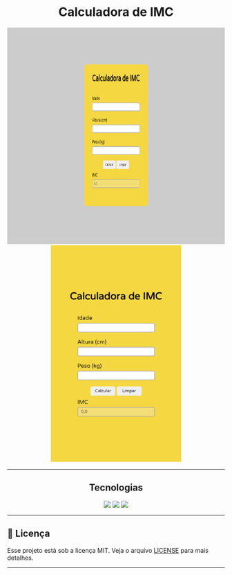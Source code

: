 <h1 align="center">Calculadora de IMC</h1>
  
<div align="center">
  <img height="500px" src="/assets/imagem-do-projeto.png">
  <img height="500px" src="/assets/projeto-mobile.png">
</div>

---
<h2 align="center">
  Tecnologias
</h2>

<div align="center">

![](https://github.com/JoshDanielWalker/Tech-SVG-Icons/blob/master/html-5.svg)
![](https://github.com/JoshDanielWalker/Tech-SVG-Icons/blob/master/sass.svg)
![](https://github.com/JoshDanielWalker/Tech-SVG-Icons/blob/master/javascript.svg)
</div>

>
---
## 📝 Licença

Esse projeto está sob a licença MIT. Veja o arquivo [LICENSE](LICENSE) para mais detalhes.

---
